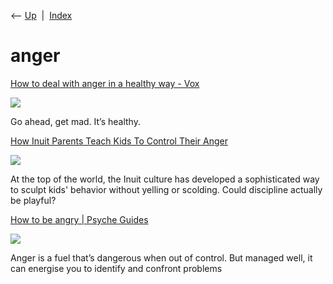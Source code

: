 <div class="nav">

⟵ [Up](index.html)  \|  [Index](index.html)

</div>

# anger

<div class="cards">

<div class="card">

<div class="card-title">

[How to deal with anger in a healthy way -
Vox](https://www.vox.com/the-highlight/24034907/use-anger-productively-motivation-problem-solving)

</div>

<div class="card-image">

[![](https://platform.vox.com/wp-content/uploads/sites/2/chorus/uploads/chorus_asset/file/25219889/Vox_Anger_ClaireMerchlinsky.png?quality=90&strip=all&crop=0%2C3.4613147178592%2C100%2C93.077370564282&w=1200)](https://www.vox.com/the-highlight/24034907/use-anger-productively-motivation-problem-solving)

</div>

Go ahead, get mad. It’s healthy.

</div>

<div class="card">

<div class="card-title">

[How Inuit Parents Teach Kids To Control Their
Anger](https://www.npr.org/sections/goatsandsoda/2019/03/13/685533353/a-playful-way-to-teach-kids-to-control-their-anger)

</div>

<div class="card-image">

[![](https://media.npr.org/assets/img/2019/03/12/inuit-anger-11_wide-1545be74042125354734ca8417083693e695fbe6.jpg?s=1400&c=100&f=jpeg)](https://www.npr.org/sections/goatsandsoda/2019/03/13/685533353/a-playful-way-to-teach-kids-to-control-their-anger)

</div>

At the top of the world, the Inuit culture has developed a sophisticated
way to sculpt kids' behavior without yelling or scolding. Could
discipline actually be playful?

</div>

<div class="card">

<div class="card-title">

[How to be angry \| Psyche
Guides](https://psyche.co/guides/anger-is-a-potent-beneficial-force-if-used-in-the-right-way)

</div>

<div class="card-image">

[![](https://images.aeonmedia.co/images/ea9b484b-2dff-4bf9-b47b-250c1bef659e/original.jpg)](https://psyche.co/guides/anger-is-a-potent-beneficial-force-if-used-in-the-right-way)

</div>

Anger is a fuel that’s dangerous when out of control. But managed well,
it can energise you to identify and confront problems

</div>

</div>
